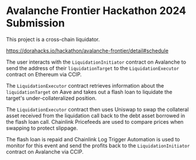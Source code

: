 # Avalanche Frontier Hackathon 2024 Submission

This project is a cross-chain liquidator.

https://dorahacks.io/hackathon/avalanche-frontier/detail#schedule

The user interacts with the `LiquidationInitiator` contract on Avalanche to send the address of their `liquidationTarget` to the `LiquidationExecutor` contract on Ethereum via CCIP.

The `LiquidationExecutor` contract retrieves information about the `liquidationTarget` on Aave and takes out a flash loan to liquidate the target's under-collateralized position.

The `LiquidationExecutor` contract then uses Uniswap to swap the collateral asset received from the liquidation call back to the debt asset borrowed in the flash loan call. Chainlink Pricefeeds are used to compare prices when swapping to protect slippage.

The flash loan is repaid and Chainlink Log Trigger Automation is used to monitor for this event and send the profits back to the `LiquidationInitiator` contract on Avalanche via CCIP.
